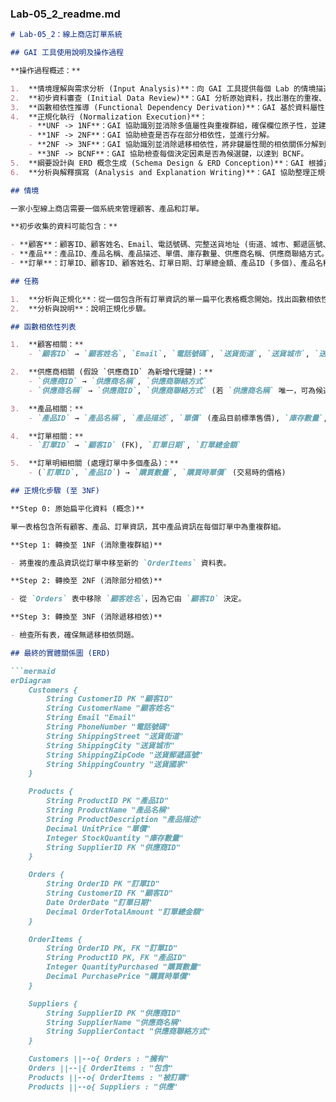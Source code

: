 
### Lab-05_2_readme.md

```markdown
# Lab-05_2：線上商店訂單系統

## GAI 工具使用說明及操作過程

**操作過程概述：**

1.  **情境理解與需求分析 (Input Analysis)**：向 GAI 工具提供每個 Lab 的情境描述、原始資料欄位以及具體任務要求。
2.  **初步資料審查 (Initial Data Review)**：GAI 分析原始資料，找出潛在的重複、多值屬性等問題。
3.  **函數相依性推導 (Functional Dependency Derivation)**：GAI 基於資料屬性間的語義關係，列出所有合理的函數相依性。
4.  **正規化執行 (Normalization Execution)**：
    - **UNF -> 1NF**：GAI 協助識別並消除多值屬性與重複群組，確保欄位原子性，並建立必要的關聯資料表。
    - **1NF -> 2NF**：GAI 協助檢查是否存在部分相依性，並進行分解。
    - **2NF -> 3NF**：GAI 協助識別並消除遞移相依性，將非鍵屬性間的相依關係分解到新的資料表中。
    - **3NF -> BCNF**：GAI 協助檢查每個決定因素是否為候選鍵，以達到 BCNF。
5.  **綱要設計與 ERD 概念生成 (Schema Design & ERD Conception)**：GAI 根據正規化結果，產生最終的資料表綱要，並描述實體關係圖 (ERD) 的結構與關係。
6.  **分析與解釋撰寫 (Analysis and Explanation Writing)**：GAI 協助整理正規化過程的每個步驟、理由、遇到的挑戰及設計決策，形成文字說明。

## 情境

一家小型線上商店需要一個系統來管理顧客、產品和訂單。

**初步收集的資料可能包含：**

- **顧客**：顧客ID、顧客姓名、Email、電話號碼、完整送貨地址 (街道、城市、郵遞區號、國家)。
- **產品**：產品ID、產品名稱、產品描述、單價、庫存數量、供應商名稱、供應商聯絡方式。
- **訂單**：訂單ID、顧客ID、顧客姓名、訂單日期、訂單總金額、產品ID (多個)、產品名稱 (多個)、購買數量 (對應每個產品)、單價 (對應每個產品)。

## 任務

1.  **分析與正規化**：從一個包含所有訂單資訊的單一扁平化表格概念開始。找出函數相依性。將綱要正規化至第三正規化 (3NF)。
2.  **分析與說明**：說明正規化步驟。

## 函數相依性列表

1.  **顧客相關：**
    - `顧客ID` → `顧客姓名`, `Email`, `電話號碼`, `送貨街道`, `送貨城市`, `送貨郵遞區號`, `送貨國家`

2.  **供應商相關 (假設 `供應商ID` 為新增代理鍵)：**
    - `供應商ID` → `供應商名稱`, `供應商聯絡方式`
    - `供應商名稱` → `供應商ID`, `供應商聯絡方式` (若 `供應商名稱` 唯一，可為候選鍵)

3.  **產品相關：**
    - `產品ID` → `產品名稱`, `產品描述`, `單價` (產品目前標準售價), `庫存數量`, `供應商ID` (FK)

4.  **訂單相關：**
    - `訂單ID` → `顧客ID` (FK), `訂單日期`, `訂單總金額`

5.  **訂單明細相關 (處理訂單中多個產品)：**
    - (`訂單ID`, `產品ID`) → `購買數量`, `購買時單價` (交易時的價格)

## 正規化步驟 (至 3NF)

**Step 0: 原始扁平化資料 (概念)**

單一表格包含所有顧客、產品、訂單資訊，其中產品資訊在每個訂單中為重複群組。

**Step 1: 轉換至 1NF (消除重複群組)**

- 將重複的產品資訊從訂單中移至新的 `OrderItems` 資料表。

**Step 2: 轉換至 2NF (消除部分相依)**

- 從 `Orders` 表中移除 `顧客姓名`，因為它由 `顧客ID` 決定。

**Step 3: 轉換至 3NF (消除遞移相依)**

- 檢查所有表，確保無遞移相依問題。

## 最終的實體關係圖 (ERD)

```mermaid
erDiagram
    Customers {
        String CustomerID PK "顧客ID"
        String CustomerName "顧客姓名"
        String Email "Email"
        String PhoneNumber "電話號碼"
        String ShippingStreet "送貨街道"
        String ShippingCity "送貨城市"
        String ShippingZipCode "送貨郵遞區號"
        String ShippingCountry "送貨國家"
    }

    Products {
        String ProductID PK "產品ID"
        String ProductName "產品名稱"
        String ProductDescription "產品描述"
        Decimal UnitPrice "單價"
        Integer StockQuantity "庫存數量"
        String SupplierID FK "供應商ID"
    }

    Orders {
        String OrderID PK "訂單ID"
        String CustomerID FK "顧客ID"
        Date OrderDate "訂單日期"
        Decimal OrderTotalAmount "訂單總金額"
    }

    OrderItems {
        String OrderID PK, FK "訂單ID"
        String ProductID PK, FK "產品ID"
        Integer QuantityPurchased "購買數量"
        Decimal PurchasePrice "購買時單價"
    }

    Suppliers {
        String SupplierID PK "供應商ID"
        String SupplierName "供應商名稱"
        String SupplierContact "供應商聯絡方式"
    }

    Customers ||--o{ Orders : "擁有"
    Orders ||--|{ OrderItems : "包含"
    Products ||--o{ OrderItems : "被訂購"
    Products ||--o{ Suppliers : "供應"
